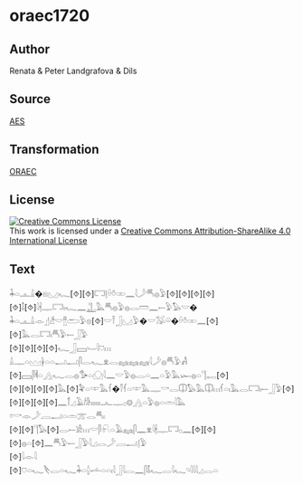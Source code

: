 # oraec1720

## Author

Renata & Peter Landgrafova & Dils

## Source

[AES](https://github.com/simondschweitzer/aes)

## Transformation

[ORAEC](https://oraec.github.io/)

## License

<a rel="license" href="http://creativecommons.org/licenses/by-sa/4.0/"><img alt="Creative Commons License" style="border-width:0" src="https://i.creativecommons.org/l/by-sa/4.0/88x31.png" /></a><br />This work is licensed under a <a rel="license" href="http://creativecommons.org/licenses/by-sa/4.0/">Creative Commons Attribution-ShareAlike 4.0 International License</a>

## Text

𓇓𓏏𓊵𓏙�𓁶𓈋𓆑[⯑][⯑]𓉐𓊤𓏐𓏊𓏒𓈖𓇋𓌳𓄪𓐍𓅱[⯑][⯑][⯑][⯑][⯑]𓄤[⯑]𓇋𓇩𓊃𓉐𓏤𓆑𓈖𓊻𓅓𓄪𓐍𓅱𓐍𓂋𓏠𓈖𓍿𓅱𓅃𓎟�<br>
𓇓𓏏𓊵𓏙𓁹𓊨𓀲𓎟𓊽𓂧𓅱𓊖[⯑]𓎟𓍋𓃀𓈋𓅱�𓎟𓅮𓏖�𓏐𓏊𓏒𓈖[⯑][⯑]𓅓𓂋𓉐𓏤𓄪𓅱𓍿𓃀𓅱<br>
[⯑][⯑][⯑][⯑]𓆑𓃀𓈙𓄑𓇋𓈞𓏥<br>
𓏙𓊃𓏏𓈉𓋀𓏏𓏏𓂝𓂝𓋴𓂋𓆑𓁷𓂋𓈐𓈐𓈐𓇋𓌳𓐍𓄪𓅱𓀻<br>
[⯑]𓈙𓋴𓌞𓏏𓂻𓆑𓂋𓐍𓅜𓏏𓈌𓇋𓈖𓎟𓅱𓐍𓂋𓏏𓈖𓏏𓅱𓅓𓆱𓐍𓏏𓊹𓉻[⯑]<br>
[⯑][⯑][⯑][⯑]𓅓[⯑]𓅝𓏏𓎱𓅓𓆳�𓌑𓆳𓏏𓎱𓅓𓊃𓎡𓂋𓎳𓅃𓅓𓎳𓏥𓆳𓏏𓏤𓅓𓂋𓉐𓏤𓍿𓃀𓅱[⯑]<br>
[⯑][⯑][⯑][⯑]𓈖𓋾𓈎𓄿𓀙𓏤𓏤𓏤𓏤𓏤𓏤𓂜𓊃𓊪𓊗𓂻𓏏𓅱𓐍𓏏𓏛𓇋𓅓<br>
𓏌𓎡𓁹𓌳𓐙𓂝𓏏𓏛𓊄𓂋𓄪𓏤<br>
[⯑][⯑]𓊹𓅃[⯑]𓂋𓍿𓀀𓏥𓎟𓋴𓍯𓏏𓄿𓈐𓋴𓈖𓁷𓇋𓇩𓊃𓉐𓊪𓈖[⯑][⯑][⯑]𓐍𓏏[⯑]𓈖𓄪𓅱𓍿𓃀𓅱𓇋𓈎𓂋𓌳𓐙𓂝𓊤𓅱<br>
[⯑]𓇋𓁹𓇋<br>
[⯑]𓈞𓏏𓆑𓌸𓂋𓏏𓆑𓇓𓏏𓐬𓌡𓏏𓏏𓏤𓇋𓃀𓇋𓂋𓈖𓋴𓄤𓆑𓂋𓇋𓆑𓄹𓇋𓇋𓇋𓈎𓂋𓏏<br>
